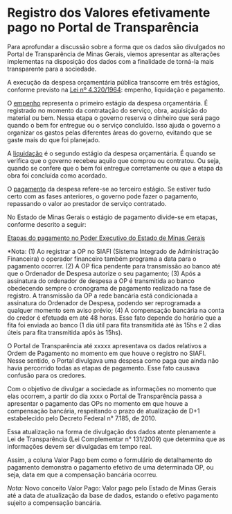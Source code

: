 # Registro dos Valores efetivamente pago no Portal de Transparência

Para aprofundar a discussão sobre a forma que os dados são divulgados no Portal de Transparência de Minas Gerais, viemos apresentar as alterações implementas na disposição dos dados com a finalidade de torná-la mais transparente para a sociedade.

A execução da despesa orçamentária pública transcorre em três estágios, conforme previsto na [Lei nº 4.320/1964](http://www.planalto.gov.br/ccivil_03/leis/l4320.htm): empenho, liquidação e pagamento.

O [empenho](http://www.planalto.gov.br/ccivil_03/leis/l4320.htm) representa o primeiro estágio da despesa orçamentária. É registrado no momento da contratação do serviço, obra, aquisição do material ou bem. Nessa etapa o governo reserva o dinheiro que será pago quando o bem for entregue ou o serviço concluído. Isso ajuda o governo a organizar os gastos pelas diferentes áreas do governo, evitando que se gaste mais do que foi planejado.

A [liquidação](http://www.planalto.gov.br/ccivil_03/leis/l4320.htm) é o segundo estágio da despesa orçamentária. É quando se verifica que o governo recebeu aquilo que comprou ou contratou. Ou seja, quando se confere que o bem foi entregue corretamente ou que a etapa da obra foi concluída como acordado.

O [pagamento](http://www.planalto.gov.br/ccivil_03/leis/l4320.htm) da despesa refere-se ao terceiro estágio. Se estiver tudo certo com as fases anteriores, o governo pode fazer o pagamento, repassando o valor ao prestador de serviço contratado.

No Estado de Minas Gerais o estágio de pagamento divide-se em etapas, conforme descrito a seguir:

[Etapas do pagamento no Poder Executivo do Estado de Minas Gerais](https://drive.google.com/open?id=1VqvQSzn65WJg4pNVjfG2FB-yiEoscVLZ)

*Nota:
(1)	Ao registrar a OP no SIAFI (Sistema Integrado de Administração Financeira) o operador financeiro também programa a data para o pagamento ocorrer.
(2)	A OP fica pendente para transmissão ao banco até que o Ordenador de Despesa autorize o seu pagamento;
(3)	Após a assinatura do ordenador de despesa a OP é transmitida ao banco obedecendo sempre o cronograma de pagamento realizado na fase de registro. A transmissão da OP a rede bancária está condicionada a assinatura do Ordenador de Despesa, podendo ser reprogramada a qualquer momento sem aviso prévio;
(4)	A compensação bancária na conta do credor é efetuada em até 48 horas. Esse fato depende do horário que a fita foi enviada ao banco (1 dia útil para fita transmitida até às 15hs e 2 dias úteis para fita transmitida após às 15hs).

O Portal de Transparência até xxxxx apresentava os dados relativos a Ordem de Pagamento no momento em que houve o registro no SIAFI. Nesse sentido, o Portal divulgava uma despesa como paga que ainda não havia percorrido todas as etapas de pagamento. Esse fato causava confusão para os credores.

Com o objetivo de divulgar a sociedade as informações no momento que elas ocorrem, a partir do dia xxxx o Portal de Transparência passa a apresentar o pagamento das OPs no momento em que houve a compensação bancária, respeitando o prazo de atualização de D+1 estabelecido pelo Decreto Federal n° 7.185, de 2010.

Essa atualização na forma de divulgação dos dados atente plenamente a Lei de Transparência (Lei Complementar n° 131/2009) que determina que as informações devem ser divulgadas em tempo real.

Assim, a coluna Valor Pago bem como o formulário de detalhamento do pagamento demonstra o pagamento efetivo de uma determinada OP, ou seja, data em que a compensação bancária ocorreu.

*Nota:*
Novo conceito Valor Pago: Valor pago pelo Estado de Minas Gerais até a data de atualização da base de dados, estando o efetivo pagamento sujeito a compensação bancária.
